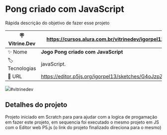 # Pong criado com JavaScript

Rápida descrição do objetivo de fazer esse projeto

| :placard: Vitrine.Dev | https://cursos.alura.com.br/vitrinedev/igorpel13 |
| -------------  | --- |
| :sparkles: Nome        | **Jogo Pong criado com JavaScript**
| :label: Tecnologias | javaScript.
| :rocket: URL         | https://editor.p5js.org/igorpel13/sketches/G4oJzpZVD

<!-- Inserir imagem com a #vitrinedev ao final do link -->
![](https://user-images.githubusercontent.com/78918589/221247429-f5a7a752-024a-4f41-9dcd-fb7f020c9fb9.png)#vitrinedev

## Detalhes do projeto
Projeto iniciado em Scratch para para ajudar com a logica de progamação em fazer este projeto, em sequencia foi executado o mesmo projeto em JS com o Editor web P5.js
(o link do projeto finalizado direciona para o mesmo)

